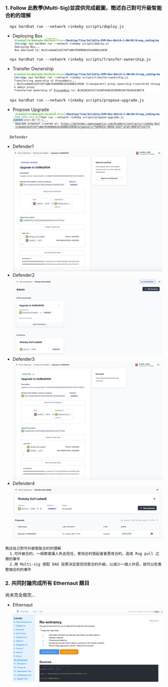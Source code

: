 ### 1. Follow 此教學(Multi-Sig)並提供完成截圖，簡述自己對可升級智能合約的理解
```
  npx hardhat run --network rinkeby scripts/deploy.js
```
- Deploying Box ![](./DeployingBox.png)

```
  npx hardhat run --network rinkeby scripts/transfer-ownership.js
```
- Transfer Ownership ![](./TransferOwnership.png)

```
  npx hardhat run --network rinkeby scripts/propose-upgrade.js
```
- Propose Upgrade ![](./ProposeUpgrade.png)

```
  Defender
```
- Defender1 ![](./Defender1.png)
- Defender2 ![](./Defender2.png)
- Defender3 ![](./Defender3.png)
- Defender4 ![](./Defender4.png)

```
簡述自己對可升級智能合約的理解
  1.可升級合約，一般都會讓人失去信任，害怕合約發起者會更改合約，造成 Rug pull 之類的事件
  2.用 Multi-sig 搭配 DAO 投票決定是否同意合約升級，以減少一個人作惡，就可以危害整個合約的事件
```

### 2. 共同討論完成所有 Ethernaut 題目

  尚未完全做完...

- Ethernaut ![](./Ethernaut_12.png)

